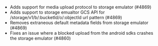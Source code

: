 - Adds support for media upload protocol to storage emulator (#4869)
- Adds support to storage emualtor GCS API for /storage/v1/b/:bucketId/o/:objectId url pattern (#4869)
- Removes extraneous default metadata fields from storage emulator (#4869)
- Fixes an issue where a blocked upload from the android sdks crashes the storage emulator (#4860)

